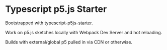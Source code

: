 # Typescript p5.js Starter

Bootstrapped with [typescript-p5js-starter](https://github.com/mpace965/typescript-p5js-starter).

Work on p5.js sketches locally with Webpack Dev Server and hot reloading.

Builds with external/global p5 pulled in via CDN or otherwise.
